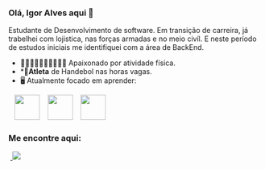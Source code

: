 ### Olá, Igor Alves aqui 👋

Estudante de Desenvolvimento de software. Em transição de carreira, já trabelhei com lojistica, nas forças armadas e no meio civíl. E neste período de estudos iniciais me identifiquei com a área de BackEnd.


* 🏃🏋🏻‍♂️🤾🏻‍♂️🚴🏼‍♂️ Apaixonado por atividade física.
* *🤾**Atleta** de Handebol nas horas vagas.
* 🖥️ Atualmente focado em aprender:

<div style="display: inline">
&nbsp;&nbsp; <img width="50" height="50" src="https://cdn.jsdelivr.net/gh/devicons/devicon@latest/icons/javascript/javascript-original.svg" />
&nbsp;&nbsp; <img width="50" height="50" src="https://cdn.jsdelivr.net/gh/devicons/devicon@latest/icons/nodejs/nodejs-original-wordmark.svg" />
&nbsp;&nbsp; <img width="50" height="50" src="https://cdn.jsdelivr.net/gh/devicons/devicon@latest/icons/git/git-original-wordmark.svg" />
</div>

### Me encontre aqui: 
&nbsp;<a href=https://www.linkedin.com/in/igor-alves-6670582ab/>
  <img src="https://img.shields.io/badge/linkedin-%230077B5.svg?style=for-the-badge&logo=linkedin&logoColor=white">
